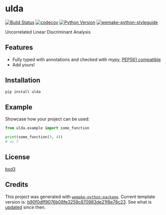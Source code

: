 # ulda

[![Build Status](https://github.com/Moran79/ulda/workflows/test/badge.svg?branch=master&event=push)](https://github.com/Moran79/ulda/actions?query=workflow%3Atest)
[![codecov](https://codecov.io/gh/Moran79/ulda/branch/master/graph/badge.svg)](https://codecov.io/gh/Moran79/ulda)
[![Python Version](https://img.shields.io/pypi/pyversions/ulda.svg)](https://pypi.org/project/ulda/)
[![wemake-python-styleguide](https://img.shields.io/badge/style-wemake-000000.svg)](https://github.com/wemake-services/wemake-python-styleguide)

Uncorrelated Linear Discriminant Analysis

## Features

- Fully typed with annotations and checked with mypy, [PEP561 compatible](https://www.python.org/dev/peps/pep-0561/)
- Add yours!

## Installation

```bash
pip install ulda
```

## Example

Showcase how your project can be used:

```python
from ulda.example import some_function

print(some_function(3, 4))
# => 7
```

## License

[bsd3](https://github.com/Moran79/ulda/blob/master/LICENSE)

## Credits

This project was generated with [`wemake-python-package`](https://github.com/wemake-services/wemake-python-package). Current template version is: [b90f0dff9076b08fe3259c870983de21f8e78c23](https://github.com/wemake-services/wemake-python-package/tree/b90f0dff9076b08fe3259c870983de21f8e78c23). See what is [updated](https://github.com/wemake-services/wemake-python-package/compare/b90f0dff9076b08fe3259c870983de21f8e78c23...master) since then.
